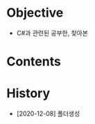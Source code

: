   Objective
=====

  * C#과 관련된 공부한, 찾아본 
  

  Contents
=====



  History
=====

  * [2020-12-08] 폴더생성
